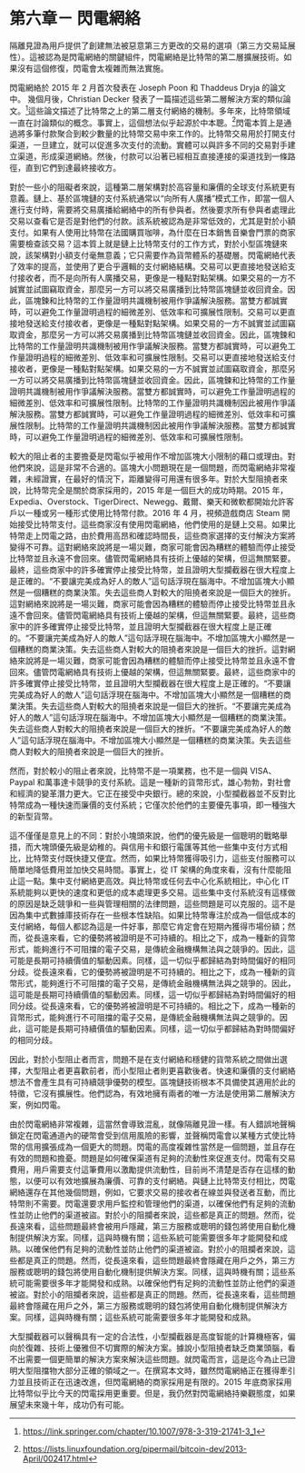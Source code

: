 
# 第六章－ 閃電網絡

隔離見證為用戶提供了創建無法被惡意第三方更改的交易的選項（第三方交易延展性）。這被認為是閃電網絡的關鍵組件，閃電網絡是比特幣的第二層擴展技術。如果沒有這個修復，閃電會太複雜而無法實施。

閃電網絡於 2015 年 2 月首次發表在 Joseph Poon 和 Thaddeus Dryja 的論文中。 幾個月後，Christian Decker 發表了一篇描述這些第二層解決方案的類似論文。[^1]這些論文描述了比特幣之上的第二層支付網絡的機制。多年來，比特幣領域一直在討論類似的概念。事實上，這個想法似乎起源於中本聰。[^2]閃電本質上是通過將多筆付款聚合到較少數量的比特幣交易中來工作的。比特幣交易用於打開支付渠道，一旦建立，就可以促進多次支付的流動。實體可以與許多不同的交易對手建立渠道，形成渠道網絡。然後，付款可以沿著已經相互直接連接的渠道找到一條路徑，直到它們到達最終接收方。

對於一些小的阻礙者來說，這種第二層​​架構對於高容量和廉價的全球支付系統更有意義。鏈上、基於區塊鏈的支付系統通常以“向所有人廣播”模式工作，即當一個人進行支付時，需要將交易廣播給網絡中的所有參與者。然後要求所有參與者處理此交易以查看它是否是對他們的付款。該系統被認為是非常低效的，尤其是對於小額支付。如果有人使用比特幣在法國購買咖啡，為什麼在日本銷售音樂會門票的商家需要檢查該交易？這本質上就是鏈上比特幣支付的工作方式，對於小型區塊鏈來說，該架構對小額支付毫無意義；它只需要作為貨幣體系的基礎層。閃電網絡代表了效率的提高，並使用了更合乎邏輯的支付網絡結構。交易可以更直接地發送給支付接收者，而不是向所有人廣播交易，更像是一種點對點架構。如果交易的一方不誠實並試圖竊取資金，那麼另一方可以將交易廣播到比特幣區塊鏈並收回資金。因此，區塊鍊和比特幣的工作量證明共識機制被用作爭議解決服務。當雙方都誠實時，可以避免工作量證明過程的細微差別、低效率和可擴展性限制。交易可以更直接地發送給支付接收者，更像是一種點對點架構。如果交易的一方不誠實並試圖竊取資金，那麼另一方可以將交易廣播到比特幣區塊鏈並收回資金。因此，區塊鍊和比特幣的工作量證明共識機制被用作爭議解決服務。當雙方都誠實時，可以避免工作量證明過程的細微差別、低效率和可擴展性限制。交易可以更直接地發送給支付接收者，更像是一種點對點架構。如果交易的一方不誠實並試圖竊取資金，那麼另一方可以將交易廣播到比特幣區塊鏈並收回資金。因此，區塊鍊和比特幣的工作量證明共識機制被用作爭議解決服務。當雙方都誠實時，可以避免工作量證明過程的細微差別、低效率和可擴展性限制。比特幣的工作量證明共識機制因此被用作爭議解決服務。當雙方都誠實時，可以避免工作量證明過程的細微差別、低效率和可擴展性限制。比特幣的工作量證明共識機制因此被用作爭議解決服務。當雙方都誠實時，可以避免工作量證明過程的細微差別、低效率和可擴展性限制。

較大的阻止者的主要擔憂是閃電似乎被用作不增加區塊大小限制的藉口或理由。對他們來說，這是非常不合適的。區塊大小問題現在是一個問題，而閃電網絡非常複雜，未經證實，在最好的情況下，距離變得可用還有很多年。對於大型阻撓者來說，比特幣完全是關於商家採用的，2015 年是一個巨大的成功時期。2015 年，Expedia、Overstock、TigerDirect、Newegg、戴爾、樂天和微軟都開始允許客戶以一種或另一種形式使用比特幣付款。2016 年 4 月，視頻遊戲商店 Steam 開始接受比特幣支付。這些商家沒有使用閃電網絡，他們使用的是鏈上交易。如果比特幣走上閃電之路，由於費用高昂和確認時間長，這些商家選擇的支付解決方案將變得不可靠。這對網絡來說將是一場災難，商家可能會因為糟糕的體驗而停止接受比特幣並且永遠不會回來。儘管閃電網絡具有技術上優越的架構，但這無關緊要。最終，這些商家中的許多確實停止接受比特幣，並且證明大型攔截器在很大程度上是正確的。“不要讓完美成為好人的敵人”這句話浮現在腦海中。不增加區塊大小顯然是一個糟糕的商業決策。失去這些商人對較大的阻撓者來說是一個巨大的挫折。這對網絡來說將是一場災難，商家可能會因為糟糕的體驗而停止接受比特幣並且永遠不會回來。儘管閃電網絡具有技術上優越的架構，但這無關緊要。最終，這些商家中的許多確實停止接受比特幣，並且證明大型攔截器在很大程度上是正確的。“不要讓完美成為好人的敵人”這句話浮現在腦海中。不增加區塊大小顯然是一個糟糕的商業決策。失去這些商人對較大的阻撓者來說是一個巨大的挫折。這對網絡來說將是一場災難，商家可能會因為糟糕的體驗而停止接受比特幣並且永遠不會回來。儘管閃電網絡具有技術上優越的架構，但這無關緊要。最終，這些商家中的許多確實停止接受比特幣，並且證明大型攔截器在很大程度上是正確的。“不要讓完美成為好人的敵人”這句話浮現在腦海中。不增加區塊大小顯然是一個糟糕的商業決策。失去這些商人對較大的阻撓者來說是一個巨大的挫折。“不要讓完美成為好人的敵人”這句話浮現在腦海中。不增加區塊大小顯然是一個糟糕的商業決策。失去這些商人對較大的阻撓者來說是一個巨大的挫折。“不要讓完美成為好人的敵人”這句話浮現在腦海中。不增加區塊大小顯然是一個糟糕的商業決策。失去這些商人對較大的阻撓者來說是一個巨大的挫折。

然而，對於較小的阻止者來說，比特幣不是一項業務，也不是一個與 VISA、Paypal 和萬事達卡競爭的支付系統。這是一種新的貨幣形式，雄心勃勃，對社會和經濟的變革潛力更大。它正在接受中央銀行。總的來說，小型攔截器並不反對比特幣成為一種快速而廉價的支付系統；它僅次於他們的主要優先事項，即一種強大的新型貨幣。

這不僅僅是意見上的不同：對於小塊頭來說，他們的優先級是一個聰明的戰略舉措，而大塊頭優先級是幼稚的。與信用卡和銀行電匯等其他一些集中支付方式相比，比特幣支付既快捷又便宜。然而，如果比特幣獲得吸引力，這些支付服務可以簡單地降低費用並加快交易時間。事實上，從 IT 架構的角度來看，沒有什麼能阻止這一點。集中支付網絡更高效。與比特幣或任何去中心化系統相比，中心化 IT 系統能夠以更快的速度和更低的成本處理更多交易。這些集中支付系統沒有這樣做的原因是缺乏競爭和一些與管理相關的法律問題，這些問題是可以克服的。這不是因為集中式數據庫技術存在一些根本性缺陷。如果比特幣專注於成為一個低成本的支付網絡，每個人都認為這是一件好事，那麼它肯定會在短期內獲得市場份額；然而，從長遠來看，它的優勢將被證明是不可持續的。相比之下，成為一種新的貨幣形式，能夠進行不可阻擋的電子交易，是傳統金融機構無法與之競爭的。因此，這可能是長期可持續價值的驅動因素。同樣，這一切似乎都歸結為對時間偏好的相同分歧。從長遠來看，它的優勢將被證明是不可持續的。相比之下，成為一種新的貨幣形式，能夠進行不可阻擋的電子交易，是傳統金融機構無法與之競爭的。因此，這可能是長期可持續價值的驅動因素。同樣，這一切似乎都歸結為對時間偏好的相同分歧。從長遠來看，它的優勢將被證明是不可持續的。相比之下，成為一種新的貨幣形式，能夠進行不可阻擋的電子交易，是傳統金融機構無法與之競爭的。因此，這可能是長期可持續價值的驅動因素。同樣，這一切似乎都歸結為對時間偏好的相同分歧。

因此，對於小型阻止者而言，問題不是在支付網絡和穩健的貨幣系統之間做出選擇，大型阻止者更喜歡前者，而小型阻止者則更喜歡後者。快速和廉價的支付網絡想法不會產生具有可持續競爭優勢的模型。區塊鏈技術根本不具備使其適用於此的特徵，它沒有擴展性。他們認為，有效地擁有兩者的唯一方法是使用第二層解決方案，例如閃電。

由於閃電網絡非常複雜，這當然會導致混亂，就像隔離見證一樣。有人錯誤地聲稱鎖定在閃電通道內的硬幣會受到信用風險的影響，並聲稱閃電會以某種方式使比特幣的信用擴張成為一個更大的問題。閃電的高度複雜性當然是一個問題，並且存在有效的問題和擔憂。問題是如何確保渠道有足夠的流動性來促進支付。閃電有交易費用，用戶需要支付這筆費用以激勵提供流動性，目前尚不清楚是否存在這樣的動態，以便可以有效地擴展為廉價、可靠的支付網絡。與鏈上比特幣支付相比，閃電網絡還存在其他幾個問題，例如，它要求交易的接收者在線並與發送者互動，而比特幣則不需要。閃電還要求用戶監控和管理他們的渠道，以確保他們有足夠的流動性並防止他們的渠道被盜。對於小的阻攔者來說，這些都是真正的問題。然而，從長遠來看，這些問題最終會被用戶隱藏，第三方服務或聰明的錢包將使用自動化機制提供解決方案。同樣，這與時機有關；這些系統可能需要很多年才能開發和成熟。以確保他們有足夠的流動性並防止他們的渠道被盜。對於小的阻攔者來說，這些都是真正的問題。然而，從長遠來看，這些問題最終會隱藏在用戶之外，第三方服務或聰明的錢包將使用自動化機制提供解決方案。同樣，這與時機有關；這些系統可能需要很多年才能開發和成熟。以確保他們有足夠的流動性並防止他們的渠道被盜。對於小的阻攔者來說，這些都是真正的問題。然而，從長遠來看，這些問題最終會隱藏在用戶之外，第三方服務或聰明的錢包將使用自動化機制提供解決方案。同樣，這與時機有關；這些系統可能需要很多年才能開發和成熟。

大型攔截器可以聲稱具有一定的合法性，小型攔截器是高度智能的計算機極客，偏向於復雜、技術上優雅但不切實際的解決方案。據說小型阻撓者缺乏商業頭腦，看不出需要一個更簡單的解決方案來解決這些問題。就閃電而言，這是迄今為止已證明大型阻擋物大部分正確的領域之一。在撰寫本文時，雖然閃電網絡正在獲得牽引力並且技術正在迅速改進，但閃電網絡的商家採用是有限的。2015 年底商家採用比特幣似乎比今天的閃電採用更重要。但是，我仍然對閃電網絡持樂觀態度，如果展望未來幾十年，成功仍有可能。

[^1]: https://link.springer.com/chapter/10.1007/978-3-319-21741-3_1

[^2]: https://lists.linuxfoundation.org/pipermail/bitcoin-dev/2013-April/002417.html

